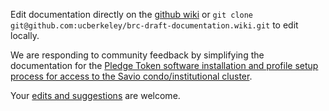 Edit documentation directly on the [github
wiki](https://github.com/ucberkeley/brc-draft-documentation/wiki) or
`git clone git@github.com:ucberkeley/brc-draft-documentation.wiki.git`
to edit locally.

We are responding to community feedback by simplifying the
documentation for the [Pledge Token software installation and profile
setup process for access to the Savio condo/institutional
cluster](https://github.com/ucberkeley/brc-draft-documentation/wiki/Logging-into-Savio).

Your [edits and suggestions](https://github.com/ucberkeley/brc-draft-documentation/wiki/Logging-into-Savio/_edit) are welcome.
